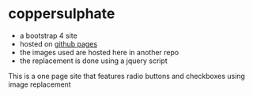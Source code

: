 # coppersulphate
- a bootstrap 4 site
- hosted on [github pages](https://andrewfandrew.coppersulphate.github.io)
- the images used are hosted here in another repo
- the replacement is done using a jquery script

This is a one page site that features radio buttons and checkboxes using image replacement
